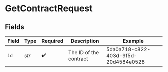 # GetContractRequest


## Fields

| Field                                | Type                                 | Required                             | Description                          | Example                              |
| ------------------------------------ | ------------------------------------ | ------------------------------------ | ------------------------------------ | ------------------------------------ |
| `id`                                 | *str*                                | :heavy_check_mark:                   | The ID of the contract               | 5da0a718-c822-403d-9f5d-20d4584e0528 |